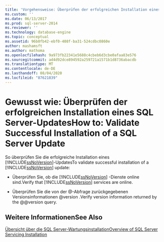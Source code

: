 ```yaml
---
title: 'Vorgehensweise: Überprüfen der erfolgreichen Installation eines SQL Server Updates | Microsoft-Dokumentation'
ms.custom: ''
ms.date: 06/13/2017
ms.prod: sql-server-2014
ms.reviewer: ''
ms.technology: database-engine
ms.topic: conceptual
ms.assetid: 96b0fb42-ebf0-408f-ba31-524cdbc0860e
author: mashamsft
ms.author: mathoma
ms.openlocfilehash: 9a973fb22341e5688c4cbeb6d3cbe0afaa83e576
ms.sourcegitcommit: ad4d92dce894592a259721a1571b1d8736abacdb
ms.translationtype: MT
ms.contentlocale: de-DE
ms.lasthandoff: 08/04/2020
ms.locfileid: "87621839"
---
```

# <a name="how-to-validate-successful-installation-of-a-sql-server-update"></a><span data-ttu-id="6887b-102">Gewusst wie: Überprüfen der erfolgreichen Installation eines SQL Server-Updates</span><span class="sxs-lookup"><span data-stu-id="6887b-102">How to: Validate Successful Installation of a SQL Server Update</span></span>
  <span data-ttu-id="6887b-103">So überprüfen Sie die erfolgreiche Installation eines [!INCLUDE[ssNoVersion](../../includes/ssnoversion-md.md)]-Updates</span><span class="sxs-lookup"><span data-stu-id="6887b-103">To validate successful installation of a [!INCLUDE[ssNoVersion](../../includes/ssnoversion-md.md)] update:</span></span>  
  
-   <span data-ttu-id="6887b-104">Überprüfen Sie, ob die [!INCLUDE[ssNoVersion](../../includes/ssnoversion-md.md)] -Dienste online sind.</span><span class="sxs-lookup"><span data-stu-id="6887b-104">Verify that [!INCLUDE[ssNoVersion](../../includes/ssnoversion-md.md)] services are online.</span></span>  
  
-   <span data-ttu-id="6887b-105">Überprüfen Sie die von der @-Abfrage zurückgegebenen Versionsinformationen @version .</span><span class="sxs-lookup"><span data-stu-id="6887b-105">Verify version information returned by the @@version query.</span></span>  
  
## <a name="see-also"></a><span data-ttu-id="6887b-106">Weitere Informationen</span><span class="sxs-lookup"><span data-stu-id="6887b-106">See Also</span></span>  
 [<span data-ttu-id="6887b-107">Übersicht über die SQL Server-Wartungsinstallation</span><span class="sxs-lookup"><span data-stu-id="6887b-107">Overview of SQL Server Servicing Installation</span></span>](../../../2014/sql-server/install/overview-of-sql-server-servicing-installation.md)  
  
  
